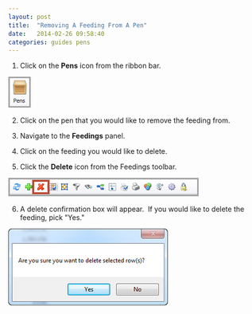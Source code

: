 ```yaml
---
layout: post
title:  "Removing A Feeding From A Pen"
date:   2014-02-26 09:58:40
categories: guides pens
---
```


1. Click on the **Pens** icon from the ribbon bar.

  ![](/assets/images/image172.png)

2. Click on the pen that you would like to remove the feeding from. 

3. Navigate to the **Feedings** panel.

4. Click on the feeding you would like to delete.

5. Click the **Delete** icon from the Feedings toolbar.

  ![](/assets/images/image189.png)

6. A delete confirmation box will appear.  If you would like to delete the feeding, pick "Yes."

  ![](/assets/images/image190.png)
